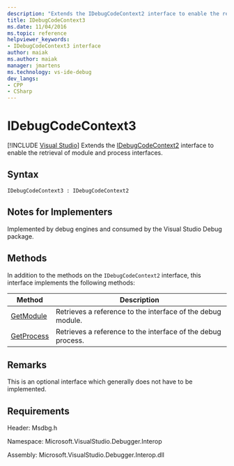 ```yaml
---
description: "Extends the IDebugCodeContext2 interface to enable the retrieval of module and process interfaces."
title: IDebugCodeContext3
ms.date: 11/04/2016
ms.topic: reference
helpviewer_keywords:
- IDebugCodeContext3 interface
author: maiak
ms.author: maiak
manager: jmartens
ms.technology: vs-ide-debug
dev_langs:
- CPP
- CSharp
---
```

# IDebugCodeContext3

 [!INCLUDE [Visual Studio](~/includes/applies-to-version/vs-windows-only.md)]
Extends the [IDebugCodeContext2](../../../extensibility/debugger/reference/idebugcodecontext2.md) interface to enable the retrieval of module and process interfaces.

## Syntax

```
IDebugCodeContext3 : IDebugCodeContext2
```

## Notes for Implementers
 Implemented by debug engines and consumed by the Visual Studio Debug package.

## Methods
 In addition to the methods on the `IDebugCodeContext2` interface, this interface implements the following methods:

|Method|Description|
|------------|-----------------|
|[GetModule](../../../extensibility/debugger/reference/idebugcodecontext3-getmodule.md)|Retrieves a reference to the interface of the debug module.|
|[GetProcess](../../../extensibility/debugger/reference/idebugcodecontext3-getprocess.md)|Retrieves a reference to the interface of the debug process.|

## Remarks
 This is an optional interface which generally does not have to be implemented.

## Requirements
 Header: Msdbg.h

 Namespace: Microsoft.VisualStudio.Debugger.Interop

 Assembly: Microsoft.VisualStudio.Debugger.Interop.dll
